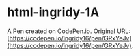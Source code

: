 # html-ingridy-1A

A Pen created on CodePen.io. Original URL: [https://codepen.io/ingridy16/pen/GRxYeJv](https://codepen.io/ingridy16/pen/GRxYeJv).

